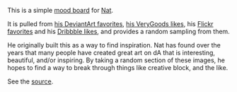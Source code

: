 This is a simple [mood board](https://en.wikipedia.org/wiki/Mood_board) for [Nat](http://natwelch.com). 

It is pulled from [his DeviantArt favorites](http://calvin166.deviantart.com/favourites/), [his VeryGoods likes](https://verygoods.co/icco), his [Flickr favorites](http://www.flickr.com/photos/icco/favorites) and his [Dribbble likes](http://dribbble.com/icco), and provides a random sampling from them.

He originally built this as a way to find inspiration. Nat has found over the years that many people have created great art on dA that is interesting, beautiful, and/or inspiring. By taking a random section of these images, he hopes to find a way to break through things like creative block, and the like.

See the <a href="http://github.com/icco/inspiration">source</a>.
